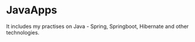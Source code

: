 # JavaApps
It includes my practises on Java - Spring, Springboot, Hibernate and other technologies.
